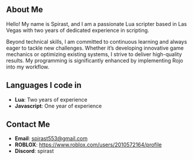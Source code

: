 ## About Me
Hello! My name is Spirast, and I am a passionate Lua scripter based in Las Vegas with two years of dedicated experience in scripting.

Beyond technical skills, I am committed to continuous learning and always eager to tackle new challenges. Whether it’s developing innovative game mechanics or optimizing existing systems, I strive to deliver high-quality results.
My programming is significantly enhanced by implementing Rojo into my workflow.

## Languages I code in
- **Lua**: Two years of experience
- **Javascript**: One year of experience

## Contact Me
- **Email**: spirast553@gmail.com
- **ROBLOX**: https://www.roblox.com/users/2010572164/profile
- **Discord**: spirast
